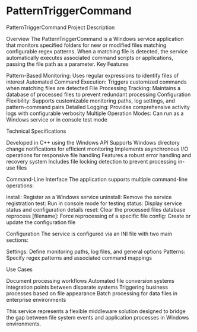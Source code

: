 # PatternTriggerCommand

PatternTriggerCommand Project Description

Overview
The PatternTriggerCommand is a Windows service application that monitors specified folders for new or modified files matching configurable regex patterns. When a matching file is detected, the service automatically executes associated command scripts or applications, passing the file path as a parameter.
Key Features

Pattern-Based Monitoring: Uses regular expressions to identify files of interest
Automated Command Execution: Triggers customized commands when matching files are detected
File Processing Tracking: Maintains a database of processed files to prevent redundant processing
Configuration Flexibility: Supports customizable monitoring paths, log settings, and pattern-command pairs
Detailed Logging: Provides comprehensive activity logs with configurable verbosity
Multiple Operation Modes: Can run as a Windows service or in console test mode

Technical Specifications

Developed in C++ using the Windows API
Supports Windows directory change notifications for efficient monitoring
Implements asynchronous I/O operations for responsive file handling
Features a robust error handling and recovery system
Includes file locking detection to prevent processing in-use files

Command-Line Interface
The application supports multiple command-line operations:

install: Register as a Windows service
uninstall: Remove the service registration
test: Run in console mode for testing
status: Display service status and configuration details
reset: Clear the processed files database
reprocess [filename]: Force reprocessing of a specific file
config: Create or update the configuration file

Configuration
The service is configured via an INI file with two main sections:

Settings: Define monitoring paths, log files, and general options
Patterns: Specify regex patterns and associated command mappings

Use Cases

Document processing workflows
Automated file conversion systems
Integration points between disparate systems
Triggering business processes based on file appearance
Batch processing for data files in enterprise environments

This service represents a flexible middleware solution designed to bridge the gap between file system events and application processes in Windows environments.
